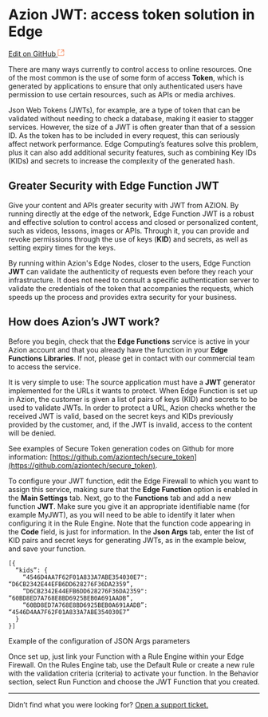# Azion JWT: access token solution in **Edge**
[Edit on GitHub <svg width="14" height="14" xmlns="http://www.w3.org/2000/svg"><g fill="none" stroke="#F3652B"><path d="M4.81.71H.672v11.43H12.1V8.001" stroke-width=".8"/><path d="M6.87.786h5.155V5.94M6.31 6.5L12.026.786"/></g></svg>](https://github.com/aziontech/docs_en/edit/master/use-cases/jwt/index.md)

There are many ways currently to control access to online resources. One of the most common is the use of some form of access **Token**, which is generated by applications to ensure that only authenticated users have permission to use certain resources, such as APIs or media archives. 

Json Web Tokens (JWTs), for example, are a type of token that can be validated without needing to check a database, making it easier to stagger services. However, the size of a JWT is often greater than that of a session ID. As the token has to be included in every request, this can seriously affect network performance. Edge Computing’s features solve this problem, plus it can also add additional security features, such as combining Key IDs (KIDs) and secrets to increase the complexity of the generated hash.

## Greater Security with Edge Function JWT

Give your content and APIs greater security with JWT from AZION. By running directly at the edge of the network, Edge Function JWT is a robust and effective solution to control access and closed or personalized content, such as videos, lessons, images or APIs. Through it, you can provide and revoke permissions through the use of keys (**KID**) and secrets, as well as setting expiry times for the keys.

By running within Azion's Edge Nodes, closer to the users, Edge Function **JWT** can validate the authenticity of requests even before they reach your infrastructure. It does not need to consult a specific authentication server to validate the credentials of the token that accompanies the requests, which speeds up the process and provides extra security for your business.

## How does Azion’s JWT work?

Before you begin, check that the **Edge Functions** service is active in your Azion account and that you already have the function in your **Edge Functions Libraries**. If not, please get in contact with our commercial team to access the service.

It is very simple to use: The source application must have a **JWT** generator implemented for the URLs it wants to protect. When Edge Function is set up in Azion, the customer is given a list of pairs of keys (KID) and secrets to be used to validate JWTs. In order to protect a URL, Azion checks whether the received JWT is valid, based on the secret keys and KIDs previously provided by the customer, and, if the JWT is invalid, access to the content will be denied.

See examples of Secure Token generation codes on Github for more information: [https://github.com/aziontech/secure_token](https://github.com/aziontech/secure_token).

To configure your JWT function, edit the Edge Firewall to which you want to assign this service, making sure that the **Edge Function** option is enabled in the **Main Settings** tab. Next, go to the **Functions** tab and add a new function **JWT**. Make sure you give it an appropriate identifiable name (for example MyJWT), as you will need to be able to identify it later when configuring it in the Rule Engine. Note that the function code appearing in the **Code** field, is just for information. In the **Json Args** tab, enter the list of KID pairs and secret keys for generating JWTs, as in the example below, and save your function.

~~~
[{
  “kids”: {
    “4546D4AA7F62F01A833A7ABE354030E7": “D6CB2342E44EFB6DD628276F36DA2359”,
    “D6CB2342E44EFB6DD628276F36DA2359": “60BD8ED7A768E8BD6925BEB0A691AADB”,
    “60BD8ED7A768E8BD6925BEB0A691AADB”: “4546D4AA7F62F01A833A7ABE354030E7”
  }
}]
~~~
Example of the configuration of JSON Args parameters

Once set up, just link your Function with a Rule Engine within your Edge Firewall. On the Rules Engine tab, use the Default Rule or create a new rule with the validation criteria (criteria) to activate your function. In the Behavior section, select Run Function and choose the JWT Function that you created.

---

Didn’t find what you were looking for? [Open a support ticket.](https://tickets.azion.com/)
